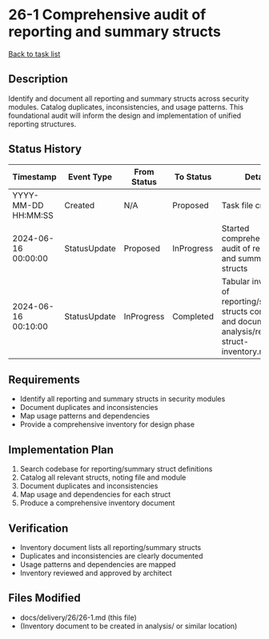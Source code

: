 # 26-1 Comprehensive audit of reporting and summary structs

[Back to task list](./tasks.md)

## Description

Identify and document all reporting and summary structs across security modules. Catalog duplicates, inconsistencies, and usage patterns. This foundational audit will inform the design and implementation of unified reporting structures.

## Status History

| Timestamp | Event Type | From Status | To Status | Details | User |
|-----------|------------|-------------|-----------|---------|------|
| YYYY-MM-DD HH:MM:SS | Created | N/A | Proposed | Task file created | AI_Agent |
| 2024-06-16 00:00:00 | StatusUpdate | Proposed | InProgress | Started comprehensive audit of reporting and summary structs | AI_Agent |
| 2024-06-16 00:10:00 | StatusUpdate | InProgress | Completed | Tabular inventory of reporting/summary structs completed and documented in analysis/reporting-struct-inventory.md | AI_Agent |

## Requirements

- Identify all reporting and summary structs in security modules
- Document duplicates and inconsistencies
- Map usage patterns and dependencies
- Provide a comprehensive inventory for design phase

## Implementation Plan

1. Search codebase for reporting/summary struct definitions
2. Catalog all relevant structs, noting file and module
3. Document duplicates and inconsistencies
4. Map usage and dependencies for each struct
5. Produce a comprehensive inventory document

## Verification

- Inventory document lists all reporting/summary structs
- Duplicates and inconsistencies are clearly documented
- Usage patterns and dependencies are mapped
- Inventory reviewed and approved by architect

## Files Modified

- docs/delivery/26/26-1.md (this file)
- (Inventory document to be created in analysis/ or similar location) 